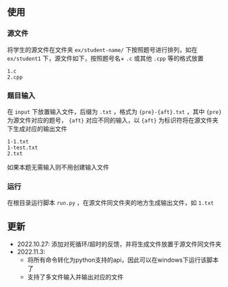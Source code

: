 ## 使用

### 源文件

将学生的源文件在文件夹 `ex/student-name/` 下按照题号进行排列，如在 `ex/student1` 下，源文件如下，按照题号名+ `.c` 或其他 `.cpp` 等的格式放置

```
1.c
2.cpp
```

### 题目输入

在 `input` 下放置输入文件，后缀为 `.txt` ，格式为 `{pre}-{aft}.txt` ，其中 `{pre}` 为源文件对应的题号， `{aft}` 对应不同的输入，以 `{aft}` 为标识符将在源文件夹下生成对应的输出文件

```
1-1.txt
1-test.txt
2.txt
```

如果本题无需输入则不用创建输入文件

### 运行

在根目录运行脚本 `run.py` ，在源文件同文件夹的地方生成输出文件，如 `1.txt`

## 更新

* 2022.10.27: 添加对死循环/超时的反馈，并将生成文件放置于源文件同文件夹
* 2022.11.3: 
    - 将所有命令转化为python支持的api，因此可以在windows下运行该脚本了
    - 支持了多文件输入并输出对应的文件
